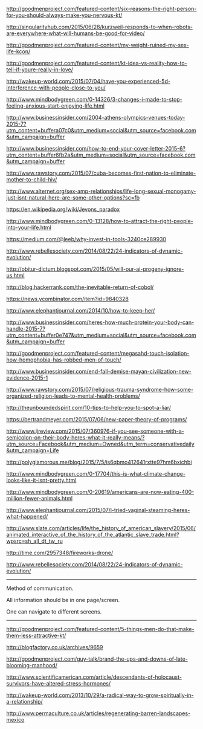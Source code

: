 <a href="http://goodmenproject.com/featured-content/six-reasons-the-right-person-for-you-should-always-make-you-nervous-kt/" target="_blank">http://goodmenproject.com/featured-content/six-reasons-the-right-person-for-you-should-always-make-you-nervous-kt/</a>

<a href="http://singularityhub.com/2015/06/28/kurzweil-responds-to-when-robots-are-everywhere-what-will-humans-be-good-for-video/" target="_blank">http://singularityhub.com/2015/06/28/kurzweil-responds-to-when-robots-are-everywhere-what-will-humans-be-good-for-video/</a>

<a href="http://goodmenproject.com/featured-content/my-weight-ruined-my-sex-life-kcon/" target="_blank">http://goodmenproject.com/featured-content/my-weight-ruined-my-sex-life-kcon/</a>

<a href="http://goodmenproject.com/featured-content/kt-idea-vs-reality-how-to-tell-if-youre-really-in-love/" target="_blank">http://goodmenproject.com/featured-content/kt-idea-vs-reality-how-to-tell-if-youre-really-in-love/</a>

<a href="http://wakeup-world.com/2015/07/04/have-you-experienced-5d-interference-with-people-close-to-you/" target="_blank">http://wakeup-world.com/2015/07/04/have-you-experienced-5d-interference-with-people-close-to-you/</a>

<a href="http://www.mindbodygreen.com/0-14326/3-changes-i-made-to-stop-feeling-anxious-start-enjoying-life.html" target="_blank">http://www.mindbodygreen.com/0-14326/3-changes-i-made-to-stop-feeling-anxious-start-enjoying-life.html</a>

<a href="http://www.businessinsider.com/2004-athens-olympics-venues-today-2015-7?utm_content=buffera07c0&utm_medium=social&utm_source=facebook.com&utm_campaign=buffer" target="_blank">http://www.businessinsider.com/2004-athens-olympics-venues-today-2015-7?utm_content=buffera07c0&utm_medium=social&utm_source=facebook.com&utm_campaign=buffer</a>

<a href="http://www.businessinsider.com/how-to-end-your-cover-letter-2015-6?utm_content=buffer6fb2a&utm_medium=social&utm_source=facebook.com&utm_campaign=buffer" target="_blank">http://www.businessinsider.com/how-to-end-your-cover-letter-2015-6?utm_content=buffer6fb2a&utm_medium=social&utm_source=facebook.com&utm_campaign=buffer</a>

<a href="http://www.rawstory.com/2015/07/cuba-becomes-first-nation-to-eliminate-mother-to-child-hiv/" target="_blank">http://www.rawstory.com/2015/07/cuba-becomes-first-nation-to-eliminate-mother-to-child-hiv/</a>

<a href="http://www.alternet.org/sex-amp-relationships/life-long-sexual-monogamy-just-isnt-natural-here-are-some-other-options?sc=fb" target="_blank">http://www.alternet.org/sex-amp-relationships/life-long-sexual-monogamy-just-isnt-natural-here-are-some-other-options?sc=fb</a>

<a href="https://en.wikipedia.org/wiki/Jevons_paradox" target="_blank">https://en.wikipedia.org/wiki/Jevons_paradox</a>

<a href="http://www.mindbodygreen.com/0-13128/how-to-attract-the-right-people-into-your-life.html" target="_blank">http://www.mindbodygreen.com/0-13128/how-to-attract-the-right-people-into-your-life.html</a>

<a href="https://medium.com/@leeb/why-invest-in-tools-3240ce289930" target="_blank">https://medium.com/@leeb/why-invest-in-tools-3240ce289930</a>

<a href="http://www.rebellesociety.com/2014/08/22/24-indicators-of-dynamic-evolution/" target="_blank">http://www.rebellesociety.com/2014/08/22/24-indicators-of-dynamic-evolution/</a>

<a href="http://obitur-dictum.blogspot.com/2015/05/will-our-ai-progeny-ignore-us.html" target="_blank">http://obitur-dictum.blogspot.com/2015/05/will-our-ai-progeny-ignore-us.html</a>

<a href="http://blog.hackerrank.com/the-inevitable-return-of-cobol/" target="_blank">http://blog.hackerrank.com/the-inevitable-return-of-cobol/</a>

<a href="https://news.ycombinator.com/item?id=9840328" target="_blank">https://news.ycombinator.com/item?id=9840328</a>

<a href="http://www.elephantjournal.com/2014/10/how-to-keep-her/" target="_blank">http://www.elephantjournal.com/2014/10/how-to-keep-her/</a>

<a href="http://www.businessinsider.com/heres-how-much-protein-your-body-can-handle-2015-7?utm_content=buffer0e747&utm_medium=social&utm_source=facebook.com&utm_campaign=buffer" target="_blank">http://www.businessinsider.com/heres-how-much-protein-your-body-can-handle-2015-7?utm_content=buffer0e747&utm_medium=social&utm_source=facebook.com&utm_campaign=buffer</a>

<a href="http://goodmenproject.com/featured-content/megasahd-touch-isolation-how-homophobia-has-robbed-men-of-touch/" target="_blank">http://goodmenproject.com/featured-content/megasahd-touch-isolation-how-homophobia-has-robbed-men-of-touch/</a>

<a href="http://www.businessinsider.com/end-fall-demise-mayan-civilization-new-evidence-2015-1" target="_blank">http://www.businessinsider.com/end-fall-demise-mayan-civilization-new-evidence-2015-1</a>

<a href="http://www.rawstory.com/2015/07/religious-trauma-syndrome-how-some-organized-religion-leads-to-mental-health-problems/" target="_blank">http://www.rawstory.com/2015/07/religious-trauma-syndrome-how-some-organized-religion-leads-to-mental-health-problems/</a>

<a href="http://theunboundedspirit.com/10-tips-to-help-you-to-spot-a-liar/" target="_blank">http://theunboundedspirit.com/10-tips-to-help-you-to-spot-a-liar/</a>

<a href="https://bertrandmeyer.com/2015/07/06/new-paper-theory-of-programs/" target="_blank">https://bertrandmeyer.com/2015/07/06/new-paper-theory-of-programs/</a>

<a href="http://www.ijreview.com/2015/07/360976-if-you-see-someone-with-a-semicolon-on-their-body-heres-what-it-really-means/?utm_source=Facebook&utm_medium=Owned&utm_term=conservativedaily&utm_campaign=Life" target="_blank">http://www.ijreview.com/2015/07/360976-if-you-see-someone-with-a-semicolon-on-their-body-heres-what-it-really-means/?utm_source=Facebook&utm_medium=Owned&utm_term=conservativedaily&utm_campaign=Life</a>

<a href="http://polyglamorous.me/blog/2015/7/5/is6qbmo412641rxtte97hm6bxichbi" target="_blank">http://polyglamorous.me/blog/2015/7/5/is6qbmo412641rxtte97hm6bxichbi</a>

<a href="http://www.mindbodygreen.com/0-17704/this-is-what-climate-change-looks-like-it-isnt-pretty.html" target="_blank">http://www.mindbodygreen.com/0-17704/this-is-what-climate-change-looks-like-it-isnt-pretty.html</a>

<a href="http://www.mindbodygreen.com/0-20619/americans-are-now-eating-400-million-fewer-animals.html" target="_blank">http://www.mindbodygreen.com/0-20619/americans-are-now-eating-400-million-fewer-animals.html</a>

<a href="http://www.elephantjournal.com/2015/07/i-tried-vaginal-steaming-heres-what-happened/" target="_blank">http://www.elephantjournal.com/2015/07/i-tried-vaginal-steaming-heres-what-happened/</a>

<a href="http://www.slate.com/articles/life/the_history_of_american_slavery/2015/06/animated_interactive_of_the_history_of_the_atlantic_slave_trade.html?wpsrc=sh_all_dt_tw_ru" target="_blank">http://www.slate.com/articles/life/the_history_of_american_slavery/2015/06/animated_interactive_of_the_history_of_the_atlantic_slave_trade.html?wpsrc=sh_all_dt_tw_ru</a>

<a href="http://time.com/2957348/fireworks-drone/" target="_blank">http://time.com/2957348/fireworks-drone/</a>

<a href="http://www.rebellesociety.com/2014/08/22/24-indicators-of-dynamic-evolution/" target="_blank">http://www.rebellesociety.com/2014/08/22/24-indicators-of-dynamic-evolution/</a>

---

Method of communication.

All information should be in one page/screen.

One can navigate to different screens.

---

<a href="http://goodmenproject.com/featured-content/5-things-men-do-that-make-them-less-attractive-kt/" target="_blank">http://goodmenproject.com/featured-content/5-things-men-do-that-make-them-less-attractive-kt/</a>

<a href="http://blogfactory.co.uk/archives/9659" target="_blank">http://blogfactory.co.uk/archives/9659</a>

<a href="http://goodmenproject.com/guy-talk/brand-the-ups-and-downs-of-late-blooming-manhood/" target="_blank">http://goodmenproject.com/guy-talk/brand-the-ups-and-downs-of-late-blooming-manhood/</a>

<a href="http://www.scientificamerican.com/article/descendants-of-holocaust-survivors-have-altered-stress-hormones/" target="_blank">http://www.scientificamerican.com/article/descendants-of-holocaust-survivors-have-altered-stress-hormones/</a>

<a href="http://wakeup-world.com/2013/10/29/a-radical-way-to-grow-spiritually-in-a-relationship/" target="_blank">http://wakeup-world.com/2013/10/29/a-radical-way-to-grow-spiritually-in-a-relationship/</a>

<a href="http://www.permaculture.co.uk/articles/regenerating-barren-landscapes-mexico" target="_blank">http://www.permaculture.co.uk/articles/regenerating-barren-landscapes-mexico</a>

